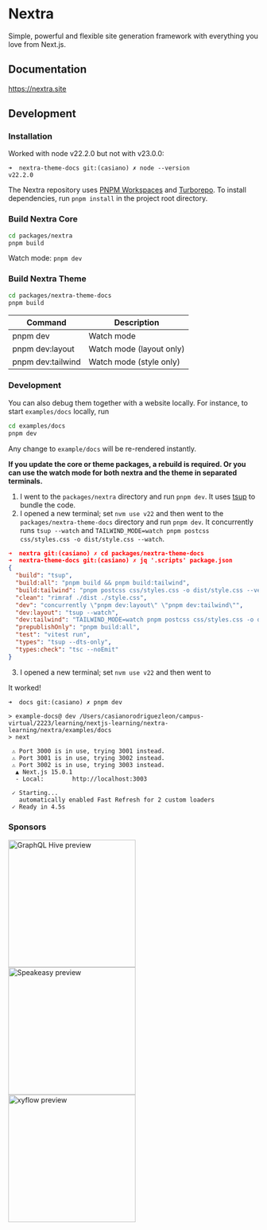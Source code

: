 # Nextra

Simple, powerful and flexible site generation framework with everything you love
from Next.js.

## Documentation

https://nextra.site

## Development

### Installation

Worked with node v22.2.0 but not with v23.0.0:

```
➜  nextra-theme-docs git:(casiano) ✗ node --version
v22.2.0
```

The Nextra repository uses [PNPM Workspaces](https://pnpm.io/workspaces) and
[Turborepo](https://github.com/vercel/turborepo). To install dependencies, run
`pnpm install` in the project root directory.

### Build Nextra Core

```bash
cd packages/nextra
pnpm build
```

Watch mode: `pnpm dev`

### Build Nextra Theme

```bash
cd packages/nextra-theme-docs
pnpm build
```

| Command           | Description              |
| ----------------- | ------------------------ |
| pnpm dev          | Watch mode               |
| pnpm dev:layout   | Watch mode (layout only) |
| pnpm dev:tailwind | Watch mode (style only)  |

### Development

You can also debug them together with a website locally. For instance, to start
`examples/docs` locally, run

```bash
cd examples/docs
pnpm dev
```

Any change to `example/docs` will be re-rendered instantly.

**If you update the core or theme packages, a rebuild is required. Or you can use the watch mode for both nextra and the theme in separated terminals.**


1. I went to the `packages/nextra` directory and run `pnpm dev`. It uses [tsup](https://tsup.egoist.sh/) to bundle the code.
2. I opened a new terminal; set `nvm use v22` and then went to the `packages/nextra-theme-docs` directory and run `pnpm dev`. It concurrently runs `tsup --watch` and `TAILWIND_MODE=watch pnpm postcss css/styles.css -o dist/style.css --watch`.

  ```json 
  ➜  nextra git:(casiano) ✗ cd packages/nextra-theme-docs 
  ➜  nextra-theme-docs git:(casiano) ✗ jq '.scripts' package.json 
  {
    "build": "tsup",
    "build:all": "pnpm build && pnpm build:tailwind",
    "build:tailwind": "pnpm postcss css/styles.css -o dist/style.css --verbose",
    "clean": "rimraf ./dist ./style.css",
    "dev": "concurrently \"pnpm dev:layout\" \"pnpm dev:tailwind\"",
    "dev:layout": "tsup --watch",
    "dev:tailwind": "TAILWIND_MODE=watch pnpm postcss css/styles.css -o dist/style.css --watch",
    "prepublishOnly": "pnpm build:all",
    "test": "vitest run",
    "types": "tsup --dts-only",
    "types:check": "tsc --noEmit"
  }
  ```
3. I opened a new terminal; set `nvm use v22` and then went to

It worked!

```
➜  docs git:(casiano) ✗ pnpm dev

> example-docs@ dev /Users/casianorodriguezleon/campus-virtual/2223/learning/nextjs-learning/nextra-learning/nextra/examples/docs
> next

 ⚠ Port 3000 is in use, trying 3001 instead.
 ⚠ Port 3001 is in use, trying 3002 instead.
 ⚠ Port 3002 is in use, trying 3003 instead.
  ▲ Next.js 15.0.1
  - Local:        http://localhost:3003

 ✓ Starting...
   automatically enabled Fast Refresh for 2 custom loaders
 ✓ Ready in 4.5s
 ```

### Sponsors

<div>
 <a href="https://the-guild.dev/graphql/hive?utm_source=github&utm_campaign=nextra&utm_content=logolink">
   <img src="/docs/pages/showcase/graphql-hive.png" alt="GraphQL Hive preview" width="256">
 </a>
 <a href="https://speakeasyapi.dev/docs?utm_source=github&utm_campaign=nextra&utm_content=logolink">
   <img src="/docs/pages/showcase/speakeasy.png" alt="Speakeasy preview" width="256">
 </a>
 <a href="https://xyflow.com?utm_source=github&utm_campaign=nextra&utm_content=logolink">
   <img src="/docs/pages/showcase/xyflow.jpg" alt="xyflow preview" width="256">
 </a>
</div>
